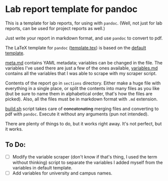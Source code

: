 # Lab report template for pandoc

This is a template for lab reports, for using with `pandoc`.
(Well, not just for lab reports, can be used for project reports as well.)

Just write your report in markdown format, and use `pandoc` to convert to pdf.

The LaTeX template for `pandoc` ([template.tex](./template.tex)) is based on the [default template](https://github.com/jgm/pandoc/blob/master/data/templates/default.latex).

[meta.md](./meta.md) contains YAML metadata; variables can be changed in the
file. The variables I've used there are just a few of the ones available,
[variables.md](./variables.md) contains all the variables that I was able to
scrape with my scraper script.

Contents of the report go in `sections` directory. Either make a huge file with
everything in a single place, or split the contents into many files as you like (but be sure to
name them in alphabetical order, that's how the files are picked). Also, all the
files must be in markdown format with `.md` extension.

[build.sh](./build.sh) script takes care of ~~concatenating~~ merging files and converting to
pdf with `pandoc`. Execute it without any arguments (pun not intended).

There are plenty of things to do, but it works right away. It's not perfect, but
it works.

## To Do:
- [ ] Modify the variable scraper (don't know if that's thing, I used the term without thinking) script to separate the variables I added myself from the variables in default template.
- [ ] Add variables for university and campus names.
